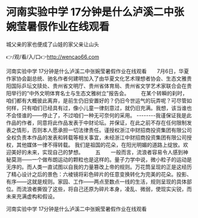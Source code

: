 # 河南实验中学 17分钟是什么泸溪二中张婉莹暑假作业在线观看
城父亲的家也便成了山娃的家父亲让山头

👉/观/看/入/口👉http://wencao66.com

河南实验中学 17分钟是什么泸溪二中张婉莹暑假作业在线观看　　7月6日，华夏作家协会副总统、驰名作者何建明加入了由华夏文化艺术理想者协会、生态文雅贵阳国际乒坛文牍处、贵州省文明厅、贵州省体育局、贵州省文学艺术家联合会在贵阳举行的“中外文明体育名士与生态文雅树立”报告会。
　　在某个转瞬的刹时，咱们都有大概彼此离弃，是前生仍旧安置好的？仍旧今世运气的玩弄呢？可尽管如何样，只有咱们已经具有过，像小儿童一律刻意过，就仍旧充满。我想，该当谁也不会怪谁的——停止了，不过咱们一种无可奈何的采用。
--------我谨保证我是此作品的作者，同意将此作品发表于中财论坛。并保证，在此之前不存在任何限制发表之情形，否则本人愿承担一切法律责任。谨授权浙江中财招商投资集团有限公司全权负责本作品的发表和转载等相关事宜，未经浙江中财招商投资集团有限公司授权，其他媒体一律不得转载。
我们是祖国的花朵，在阳光明媚的道路上绽放。欢迎美好的未来，实现自己的梦想。
　　五　　一般而言，流浪者容易令人感到神秘莫测——一个做布朗运动的颗粒也是这样的。量子力学中说，微小粒子的运动是无序的。而人类一直试图以自我的力量篡改上帝的规则。万花筒呈现的正是这经历了精心设计之后的景色：六棱镜将彩色碎片的任意变换转化为完美的花朵。投影、有序——这就是规则。家园、工作——两点至数点一线的生活，规则呈现的具体部位。而流浪者撕毁了这些，将自己还原为碎片本身，凌乱、微弱，使现实尖锐，而未来充满虚构和假设。

河南实验中学 17分钟是什么泸溪二中张婉莹暑假作业在线观看
